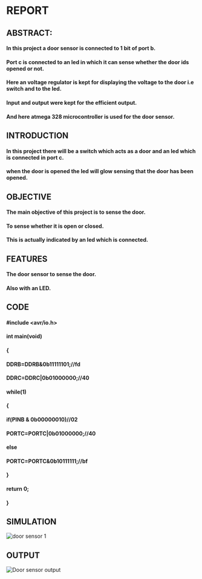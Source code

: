 # REPORT

## ABSTRACT:
   #### In this project a door sensor is connected to 1 bit of port b.
   #### Port c is connected to an led in which it can sense whether the door ids opened or not.
   #### Here an voltage regulator is kept for displaying the voltage to the door i.e switch and to the led.
   #### Input and output were kept for the efficient output. 
   #### And here atmega 328 microcontroller is used for the door sensor.
   
## INTRODUCTION 
#### In this project there will be a switch which acts as a door and an led which is connected in port c.
#### when the door is opened the led will glow sensing that the door has been opened.

## OBJECTIVE
#### The main objective of this project is to sense the door.
#### To sense whether it is open or closed.
#### This is actually indicated by an led which is connected.

## FEATURES
#### The door sensor to sense the door.
#### Also with an LED.

## CODE
#### #include <avr/io.h>
#### int main(void)
#### {
#### DDRB=DDRB&0b11111101;//fd
#### DDRC=DDRC|0b01000000;//40
#### while(1)
#### {
#### if(PINB & 0b00000010)//02
#### PORTC=PORTC|0b01000000;//40
#### else
#### PORTC=PORTC&0b10111111;//bf
#### }
#### return 0;
#### }

## SIMULATION
![door sensor 1](https://user-images.githubusercontent.com/101242023/164491888-535a8bc9-7c20-46e9-9d8b-5943575886ce.png)

## OUTPUT
![Door sensor output](https://user-images.githubusercontent.com/101242023/164493770-64ffdce7-805c-4adb-b0a9-e1a1e7fc2fd9.png)




